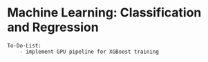 # Machine Learning: Classification and Regression


```
To-Do-List:
    - implement GPU pipeline for XGBoost training
```